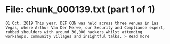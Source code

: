 ﻿# File: chunk_000139.txt (part 1 of 1)
```
01 Oct, 2019 This year, DEF CON was held across three venues in Las Vegas, where Arthur Van Der Merwe, our Security and Compliance expert, rubbed shoulders with around 30,000 hackers whilst attending workshops, community villages and insightful talks. > Read more
```

